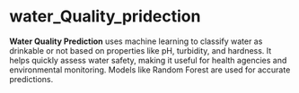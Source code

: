 # water_Quality_pridection
**Water Quality Prediction** uses machine learning to classify water as drinkable or not based on properties like pH, turbidity, and hardness. It helps quickly assess water safety, making it useful for health agencies and environmental monitoring. Models like Random Forest are used for accurate predictions.
